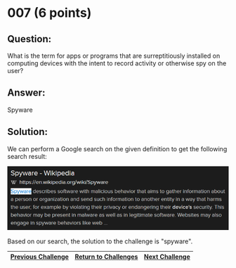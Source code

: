 # 007 (6 points)

## Question:

What is the term for apps or programs that are surreptitiously installed on computing devices with the intent to record activity or otherwise spy on the user?

## Answer:

Spyware

## Solution:

We can perform a Google search on the given definition to get the following search result:

[![search-result.png](search-result.png)](https://duckduckgo.com/?t=ffab&q=apps+or+programs+that+are+surreptitiously+installed+on+computing+devices+with+the+intent+to+record+activity+or+otherwise+spy+on+the+user&atb=v1-1&ia=web)

Based on our search, the solution to the challenge is "spyware".

| [Previous Challenge](/Challenges/Protect-And-Defend/3/README.md) | [Return to Challenges](/Challenges/../../../#modules) | [Next Challenge](/Challenges/Protect-And-Defend/5/README.md) |
| :------- | :-----: | ------: |